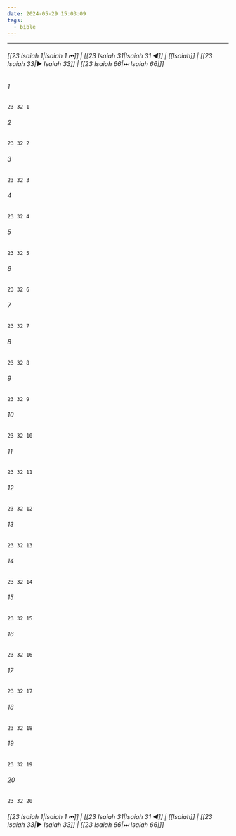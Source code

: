 ```yaml
---
date: 2024-05-29 15:03:09
tags:
  - bible
---
```

___

###### [[23 Isaiah 1|Isaiah 1 ⏮]] | [[23 Isaiah 31|Isaiah 31 ◀]] | [[Isaiah]] | [[23 Isaiah 33|▶ Isaiah 33]] | [[23 Isaiah 66|⏭ Isaiah 66|]]

###### 1
``` verse
23 32 1 
```
###### 2
``` verse
23 32 2 
```
###### 3
``` verse
23 32 3 
```
###### 4
``` verse
23 32 4 
```
###### 5
``` verse
23 32 5 
```
###### 6
``` verse
23 32 6 
```
###### 7
``` verse
23 32 7 
```
###### 8
``` verse
23 32 8 
```
###### 9
``` verse
23 32 9 
```
###### 10
``` verse
23 32 10 
```
###### 11
``` verse
23 32 11 
```
###### 12
``` verse
23 32 12 
```
###### 13
``` verse
23 32 13 
```
###### 14
``` verse
23 32 14 
```
###### 15
``` verse
23 32 15 
```
###### 16
``` verse
23 32 16 
```
###### 17
``` verse
23 32 17 
```
###### 18
``` verse
23 32 18 
```
###### 19
``` verse
23 32 19 
```
###### 20
``` verse
23 32 20 
```

###### [[23 Isaiah 1|Isaiah 1 ⏮]] | [[23 Isaiah 31|Isaiah 31 ◀]] | [[Isaiah]] | [[23 Isaiah 33|▶ Isaiah 33]] | [[23 Isaiah 66|⏭ Isaiah 66|]]

